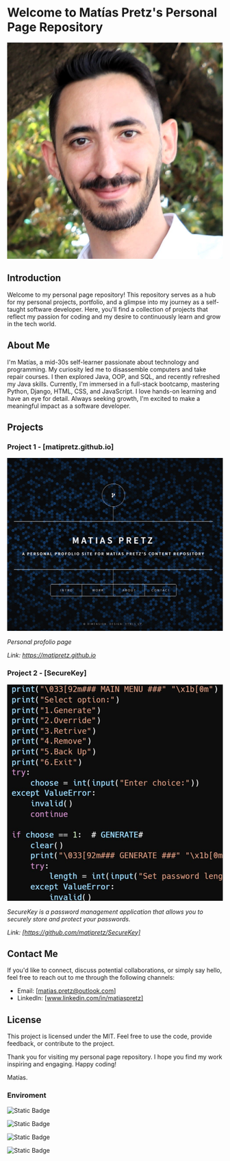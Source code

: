 # Welcome to Matías Pretz's Personal Page Repository

![Banner Image](./images/pic03.jpg)

## Introduction

Welcome to my personal page repository! This repository serves as a hub for my personal projects, portfolio, and a glimpse into my journey as a self-taught software developer. Here, you'll find a collection of projects that reflect my passion for coding and my desire to continuously learn and grow in the tech world.

## About Me

I'm Matías, a mid-30s self-learner passionate about technology and programming. My curiosity led me to disassemble computers and take repair courses. I then explored Java, OOP, and SQL, and recently refreshed my Java skills. Currently, I'm immersed in a full-stack bootcamp, mastering Python, Django, HTML, CSS, and JavaScript. I love hands-on learning and have an eye for detail. Always seeking growth, I'm excited to make a meaningful impact as a software developer.

## Projects

### Project 1 - [matipretz.github.io]

![Portada](./images/page.jpg)

_Personal profolio page_

_Link: https://matipretz.github.io_

### Project 2 - [SecureKey]

![Project Image](./images/pic02.jpg)

_SecureKey is a password management application that allows you to securely store and protect your passwords._

_Link: [https://github.com/matipretz/SecureKey]_

## Contact Me

If you'd like to connect, discuss potential collaborations, or simply say hello, feel free to reach out to me through the following channels:

- Email: [matias.pretz@outlook.com]
- LinkedIn: [www.linkedin.com/in/matiaspretz]

## License

This project is licensed under the MIT. Feel free to use the code, provide feedback, or contribute to the project.

Thank you for visiting my personal page repository. I hope you find my work inspiring and engaging. Happy coding!

Matías.

### Enviroment

![Static Badge](https://img.shields.io/badge/Windows%20-11-grey?style=flat&logo=windows11&logoColor=grey&labelColor=blue&link=https%3A%2F%2Fwww.microsoft.com%2Fsoftware-download%2Fwindows11)

![Static Badge](https://img.shields.io/badge/VS%20Code-1.80.1-grey?style=flat&logo=visualstudiocode&logoColor=grey&labelColor=blue&link=https%3A%2F%2Fcode.visualstudio.com%2F)

![Static Badge](https://img.shields.io/badge/Python%20-3.11.3-grey?style=flat&logo=python&logoColor=grey&labelColor=blue&link=https%3A%2F%2Fwww.python.org%2F)

![Static Badge](https://img.shields.io/badge/Windows%20-PowerShell-grey?style=flat&logo=windowsterminal&logoColor=grey&labelColor=blue&link=https%3A%2F%2Flearn.microsoft.com%2Fen-us%2Fpowershell%2F%3Fview%3Dpowershell-7.3)
